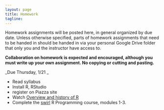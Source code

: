 ```yaml
---
layout: page
title: Homework
tagline: 
---
```


Homework assignments will be posted here, in general organized by due date. Unless otherwise specified, parts of homework assignments that need to be handed in should be handed in via your personal Google Drive folder that only you and the instructor have access to. 

**Collaboration on homework is expected and encouraged, although you must write up your own assignment. No copying or cutting and pasting.**

_Due Thursday, 1/21 _
 - Read syllabus
 - Install R, RStudio
 - register on Piazza site
 - Watch [Overview and history of R](https://www.youtube.com/watch?v=kzxHxFHW6hs)
 - Complete the [swirl](http://swirlstats.com/students.html) R Programming course, modules 1-3.


